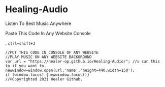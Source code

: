 # Healing-Audio

Listen To Best Music Anywhere

Paste This Code In Any Website Console


. `ctrl+shift+J`

```
//PUT THIS CODE IN CONSOLE OF ANY WEBSITE
//PLAY MUSIC ON ANY WEBSITE BACKGROUND
var url = "https://healer-op.github.io/Healing-Audio/"; //u can this to if you want to.
newwindow=window.open(url,'name','height=440,width=150');
if (window.focus) {newwindow.focus()}
//©️Copyrighted 2021 Healer Github.
```
